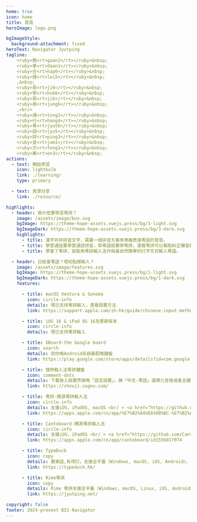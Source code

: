 ```yaml
---
home: true
icon: home
title: 首頁
heroImage: logo.png

bgImageStyle:
  background-attachment: fixed
heroText: Navigator Jyutping
tagline:   
    <ruby>簡<rt>gaan2</rt></ruby>&nbsp;
    <ruby>單<rt>daan1</rt></ruby>&nbsp;
    <ruby>合<rt>hap6</rt></ruby>&nbsp;
    <ruby>理<rt>lei5</rt></ruby>&nbsp;
    ,&nbsp;
    <ruby>易<rt>ji6</rt></ruby>&nbsp;
    <ruby>學<rt>hok6</rt></ruby>&nbsp;
    <ruby>易<rt>ji6</rt></ruby>&nbsp;
    <ruby>用<rt>jung6</rt></ruby>&nbsp;
    ,<br/>
    <ruby>通<rt>tung1</rt></ruby>&nbsp;
    <ruby>行<rt>hang4</rt></ruby>&nbsp;
    <ruby>粵<rt>jyut6</rt></ruby>&nbsp;
    <ruby>語<rt>jyu5</rt></ruby>&nbsp;
    <ruby>拼<rt>ping3</rt></ruby>&nbsp;
    <ruby>音<rt>jam1</rt></ruby>&nbsp;
    <ruby>方<rt>fong1</rt></ruby>&nbsp;
    <ruby>案<rt>on3</rt></ruby>&nbsp;
actions:
  - text: 開始學習
    icon: lightbulb
    link: ./learning/
    type: primary

  - text: 資源分享
    link: ./resource/

highlights:
  - header: 爲什麽要學習粵拼？
    image: /assets/image/box.svg
    bgImage: https://theme-hope-assets.vuejs.press/bg/3-light.svg
    bgImageDark: https://theme-hope-assets.vuejs.press/bg/3-dark.svg
    highlights:
      - title: 漢字并非拼音文字，需要一個拼音方案來準確表達粵語的發音。
      - title: 學普通話要學普通話拼音，學粵語就要學粵拼。掌握粵拼可以幫助糾正懶音錯音，規範自己的粵語發音。
      - title: 學會了粵拼，就能用粵拼輸入法作爲最自然簡單的打字方式輸入粵語。

  - header: 已經會粵語？唔知點樣輸入？
    image: /assets/image/features.svg
    bgImage: https://theme-hope-assets.vuejs.press/bg/1-light.svg
    bgImageDark: https://theme-hope-assets.vuejs.press/bg/1-dark.svg
    features:

      - title: macOS Ventura & Sonoma
        icon: circle-info
        details: 現已支持粵拼輸入，查看設置方法
        link: https://support.apple.com/zh-hk/guide/chinese-input-method/cimcba750589/104/mac/13.0

      - title: iOS 16 & iPad OS 16及更新版本
        icon: circle-info
        details: 現已支持粵拼輸入

      - title: GBoard-the Google board
        icon: search
        details: 同你嘅Android系統最配嘅鍵盤
        link: https://play.google.com/store/apps/details?id=com.google.android.inputmethod.latin&hl=zh_HK

      - title: 搜狗輸入法粵拼鍵盤
        icon: comment-dots
        details: 下載後入設置界面嘅「語言設置」，揀「中文-粵語」選擇九宮格或者全鍵盤，就可以用粵拼打字。
        link: https://shouji.sogou.com/

      - title: 粵拼-開源粵拼輸入法
        icon: circle-info
        details: 支援iOS，iPadOS, macOS <br/ > <a href="https://github.com/yuetyam/jyutping">源代碼</a>
        link: https://apps.apple.com/cn/app/%E7%B2%A4%E6%8B%BC-%E7%B2%A4%E8%AF%AD%E8%BE%93%E5%85%A5%E6%B3%95%E5%B9%BF%E4%B8%9C%E8%AF%9D%E8%BE%93%E5%85%A5%E6%B3%95%E9%94%AE%E7%9B%98%E5%AD%97%E5%85%B8%E5%AD%A6%E4%B9%A0/id1509367629

      - title: Cantoboard-開源粵拼輸入法
        icon: circle-info
        details: 支援iOS，iPadOS <br/ > <a href="https://github.com/Cantoboard/Cantoboard">源代碼</a>
        link: https://apps.apple.com/cn/app/cantoboard/id1556817074

      - title: TypeDuck
        icon: copy
        details: 廣東話,有得打。支援全平臺（Windows, macOS, iOS, Android）。
        link: https://typeduck.hk/

      - title: Rime粵拼
        icon: copy
        details: Rime 粵拼支援全平臺（Windows, macOS, Linux, iOS, Android）。
        link: https://jyutping.net/

copyright: false
footer: 2024-present BIS Navigator
---
```

